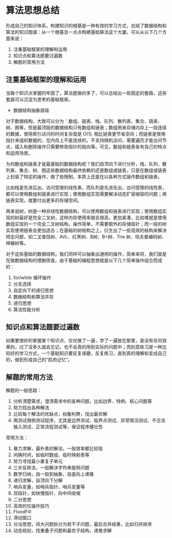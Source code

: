# 算法思想总结

形成自己的知识体系，构建知识的根基是一种有效的学习方式，总结了数据结构和算法的知识图谱：从一个根基去一点点构建基础算法这个大厦。可以从以下几个方面来说：

1. 注重基础框架的理解和运用
2. 知识点和算法题要过遍数
3. 解题的常用方法

## 注重基础框架的理解和运用

当每个知识点掌握的牢固了，算法题做的多了，可以总结出一些固定的套路，这些套路可以沉淀为思考的基础框架。

* 数据结构抽象层级

对于数据结构，大致可以分为：数组、链表、栈、队列、散列表、集合、跳表、树、图等，但是最顶层的数据结构只有数组和链表；数组用来存储内存上一段连续的数据，使用索引访问的时间复杂度是 O\(1\), 相比链表更节省空间；而链表是使用指针来组织数据的，在内存上不是连续的，不支持随机访问，需要遍历才能访问节点，插入和删除操作只需要修改指针的指向等。可见，数组和链表各有自己的特点和适用场景。

为何数组和链表才是最基础的数据结构呢？我们自顶向下进行分析，栈、队列、散列表、集合、树、图这些数据结构最终依赖的还是数组或链表，只是在数组或链表上封装了特定的操作，做了些限制，本质上还是在以各种方式操作数组和链表。

比如栈是先进后出，访问受限的线性表，而队列是先进先出，访问受限的线性表，都可以使用数组和链表进行实现；使用数组实现需要解决动态扩容缩容的问题；用链表实现，就要付出更多的存储空间。

再来说树，树是一种非线性数据结构，可以使用数组和链表进行实现；使用数组实现的树最好是完全二叉树，这样内存使用率就会很高，更加紧凑，比如堆就是使用数组实现的一个完全二叉树结构，操作简单，不需要额外的存储指针；而一般的树实现使用链表会更加适合；在基础的树结构之上，衍生出了一些高效的结构来解决特定问题，如二叉查找树、AVL、红黑树、B树、B+树、Trie 树、哈夫曼编码树、伸展树等。

对于这些基础的数据结构，我们同样可以抽象出通用的操作，简单来将，我们就是在做数据结构的增删改查。由于基础的编程思想就是以下几个简单操作组合而成的：

1. for/while 循环操作
2. 分支选择
3. 自定向下的递归思想
4. 数据结构和算法并存
5. 递归思想
6. 算法性能分析

## 知识点和算法题要过遍数

如果要很好的掌握某个知识点，仅仅做了一遍，学了一遍放在那里，是没有任何效果的，过了没多久就会忘记，也不会真的用到实际的问题中；而刻意练习是一种比较好的学习方式，一个基础知识要反复琢磨，反复练习，直到真的理解和变成自己的，做到形成自己的“肌肉记忆”。

## 解题的常用方法

解题的一般思路：

1. 分析清楚需求，澄清需求中的各种问题，比如边界、特例、核心问题等
2. 努力找出各种解法
3. 比较每个解法的优缺点，权衡利弊，找出最优解
4. 用测试用例测试程序，尤其是边界测试、临界点测试、异常情况测试、不合法输入测试、正常流程测试等，保证程序健壮性

常用方法：

1. 暴力求解，最朴素的解法，一般效率都比较低
2. 间换时间，如临时数组、临时映射表等
3. 努力寻找最小重复子单元
4. 三步反转法，一般解决字符串旋转问题
5. 数学归纳，由一般到抽象，自底向上递推
6. 递归求解，自顶向下分解
7. 哨兵变量，如哨兵指针、哨兵变量等
8. 双指针，如快慢指针、向中间收缩
9. 二分思想
10. 高效的位操作技巧
11. FloodFill
12. 滑动窗口
13. 分治思想，将大问题拆分为若干子问题，最后合并结果，比如归并排序
14. 动态规划，找重叠子问题和最优子结构，递推求解

